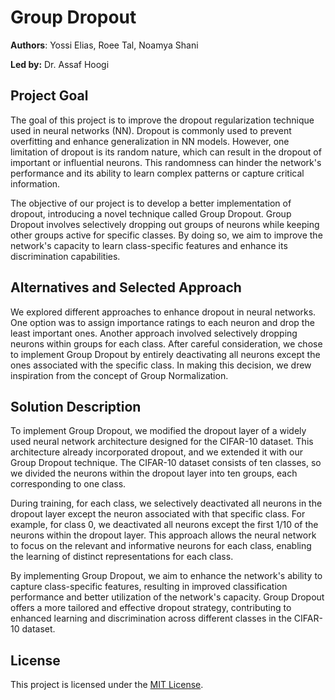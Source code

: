 # Group Dropout

**Authors**: Yossi Elias, Roee Tal, Noamya Shani

**Led by:** Dr. Assaf Hoogi

## Project Goal
The goal of this project is to improve the dropout regularization technique used in neural networks (NN). Dropout is commonly used to prevent overfitting and enhance generalization in NN models. However, one limitation of dropout is its random nature, which can result in the dropout of important or influential neurons. This randomness can hinder the network's performance and its ability to learn complex patterns or capture critical information. 

The objective of our project is to develop a better implementation of dropout, introducing a novel technique called Group Dropout. Group Dropout involves selectively dropping out groups of neurons while keeping other groups active for specific classes. By doing so, we aim to improve the network's capacity to learn class-specific features and enhance its discrimination capabilities.

## Alternatives and Selected Approach
We explored different approaches to enhance dropout in neural networks. One option was to assign importance ratings to each neuron and drop the least important ones. Another approach involved selectively dropping neurons within groups for each class. After careful consideration, we chose to implement Group Dropout by entirely deactivating all neurons except the ones associated with the specific class. In making this decision, we drew inspiration from the concept of Group Normalization.

## Solution Description
To implement Group Dropout, we modified the dropout layer of a widely used neural network architecture designed for the CIFAR-10 dataset. This architecture already incorporated dropout, and we extended it with our Group Dropout technique. The CIFAR-10 dataset consists of ten classes, so we divided the neurons within the dropout layer into ten groups, each corresponding to one class.

During training, for each class, we selectively deactivated all neurons in the dropout layer except the neuron associated with that specific class. For example, for class 0, we deactivated all neurons except the first 1/10 of the neurons within the dropout layer. This approach allows the neural network to focus on the relevant and informative neurons for each class, enabling the learning of distinct representations for each class.

By implementing Group Dropout, we aim to enhance the network's ability to capture class-specific features, resulting in improved classification performance and better utilization of the network's capacity. Group Dropout offers a more tailored and effective dropout strategy, contributing to enhanced learning and discrimination across different classes in the CIFAR-10 dataset.

## License
This project is licensed under the [MIT License](LICENSE.md).

